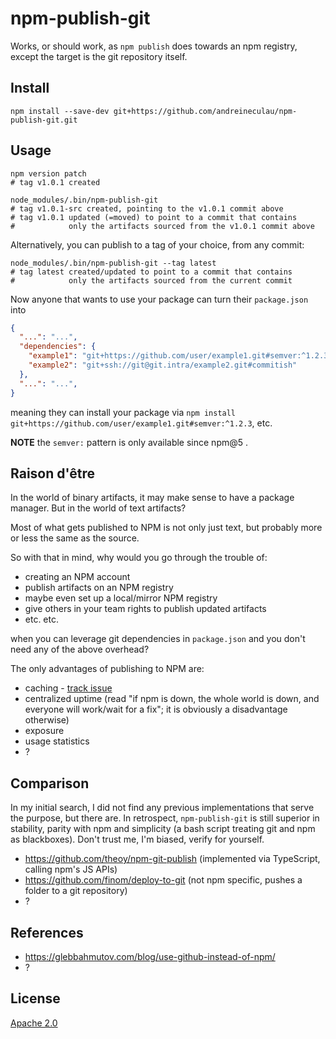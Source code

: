 # npm-publish-git

Works, or should work, as `npm publish` does towards an npm registry,
except the target is the git repository itself.


## Install

```shell
npm install --save-dev git+https://github.com/andreineculau/npm-publish-git.git
```

## Usage

```shell
npm version patch
# tag v1.0.1 created

node_modules/.bin/npm-publish-git
# tag v1.0.1-src created, pointing to the v1.0.1 commit above
# tag v1.0.1 updated (=moved) to point to a commit that contains
#            only the artifacts sourced from the v1.0.1 commit above
```

Alternatively, you can publish to a tag of your choice, from any commit:

```shell
node_modules/.bin/npm-publish-git --tag latest
# tag latest created/updated to point to a commit that contains
#            only the artifacts sourced from the current commit
```

Now anyone that wants to use your package can turn their `package.json` into

```json
{
  "...": "...",
  "dependencies": {
    "example1": "git+https://github.com/user/example1.git#semver:^1.2.3",
    "example2": "git+ssh://git@git.intra/example2.git#commitish"
  },
  "...": "...",
}
```

meaning they can install your package via
`npm install git+https://github.com/user/example1.git#semver:^1.2.3`, etc.

**NOTE** the `semver:` pattern is only available since npm@5 .


## Raison d'être

In the world of binary artifacts, it may make sense to have a package manager.
But in the world of text artifacts?

Most of what gets published to NPM is not only just text,
but probably more or less the same as the source.

So with that in mind, why would you go through the trouble of:
- creating an NPM account
- publish artifacts on an NPM registry
- maybe even set up a local/mirror NPM registry
- give others in your team rights to publish updated artifacts
- etc. etc.

when you can leverage git dependencies in `package.json`
and you don't need any of the above overhead?

The only advantages of publishing to NPM are:
- caching - [track issue](https://github.com/zkat/pacote/issues/94)
- centralized uptime (read "if npm is down, the whole world is down, and everyone will work/wait for a fix";
  it is obviously a disadvantage otherwise)
- exposure
- usage statistics
- ?


## Comparison

In my initial search, I did not find any previous implementations that serve the purpose, but there are. In retrospect, `npm-publish-git` is still superior in stability, parity with npm and simplicity (a bash script treating git and npm as blackboxes). Don't trust me, I'm biased, verify for yourself.

* https://github.com/theoy/npm-git-publish (implemented via TypeScript, calling npm's JS APIs)
* https://github.com/finom/deploy-to-git (not npm specific, pushes a folder to a git repository)
* ?


## References

* https://glebbahmutov.com/blog/use-github-instead-of-npm/
* ?


## License

[Apache 2.0](LICENSE)

